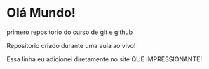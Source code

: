# Olá Mundo!
 primero repositorio do curso de git e github

Repositorio criado durante uma aula ao vivo!

Essa linha eu adicionei diretamente no site QUE IMPRESSIONANTE!
